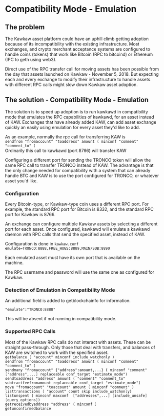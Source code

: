 # Compatibility Mode - Emulation

## The problem
The Kawkaw asset platform could have an uphill climb getting adoption because of its incompatibility with the existing infrastructure.  Most exchanges, and crypto merchant acceptance systems are configured to handle coins (tokens) that work like Bitcoin (RPC to bitcoind) or Ethereum (IPC to geth using web3).

Direct use of the RPC transfer call for moving assets has been possible from the day that assets launched on Kawkaw - November 5, 2018.  But expecting each and every exchange to modify their infrastructure to handle assets with different RPC calls might slow down Kawkaw asset adoption.

## The solution - Compatibility Mode - Emulation
The solution is to speed up adoption is to run kawkawd in compatibility mode that emulates the RPC capabilities of kawkawd, for an asset instead of KAW.  Exchanges that have already added KAW, can add asset exchange quickly an easily using emulation for every asset they'd like to add.

As an example, normally the rpc call for transferring KAW is   
```sendfrom "fromaccount" "toaddress" amount ( minconf "comment" "comment_to" )```   
Ordinarily this call to kawkawd (port 8766) will transfer KAW

Configuring a different port for sending the TRONCO token will allow the same RPC call to transfer TRONCO instead of KAW.  The advantage is that the only change needed for compatibility with a system that can already handle BTC and KAW is to use the port configured for TRONCO, or whatever asset you'd like.

### Configuration
Every Bitcoin-type, or Kawkaw-type coin uses a different RPC port.  For example, the standard RPC port for Bitcoin is 8332, and the standard RPC port for Kawkaw is 8766.

An exchange can configure multiple Kawkaw assets by selecting a different port for each asset.  Once configured, kawkawd will emulate a kawkawd daemon with RPC calls that send the specified asset, instead of KAW.

Configuration is done in ```kawkaw.conf```  
```emulate=TRONCO:8888,FREE_HUGS:8889,MAIN/SUB:8890```

Each emulated asset must have its own port that is available on the machine.

The RPC username and password will use the same one as configured for Kawkaw.

### Detection of Emulation in Compatibility Mode
An additional field is added to getblockchainfo for information. 

```"emulate":"TRONCO:8888"```

This will be absent if not running in compatibility mode.

### Supported RPC Calls

Most of the Kawkaw RPC calls do not interact with assets.  These can be straight pass-through.  Only those that deal with transfers, and balances of KAW are switched to work with the specified asset.  
```getbalance ( "account" minconf include_watchonly )```  
```sendfrom "fromaccount" "toaddress" amount ( minconf "comment" "comment_to" )```    
```sendmany "fromaccount" {"address":amount,...} ( minconf "comment" ["address",...] replaceable conf_target "estimate_mode")```  
```sendtoaddress "address" amount ( "comment" "comment_to" subtractfeefromamount replaceable conf_target "estimate_mode")```  
```move "fromaccount" "toaccount" amount ( minconf "comment" )```  
```listtransactions ( "account" count skip include_watchonly)```  
```listunspent ( minconf maxconf  ["addresses",...] [include_unsafe] [query_options])```  
```getreceivedbyaddress "address" ( minconf )```  
```getunconfirmedbalance```  


